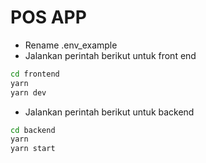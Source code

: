 # POS APP

- Rename .env_example
- Jalankan perintah berikut untuk front end

```bash
cd frontend
yarn
yarn dev
```

- Jalankan perintah berikut untuk backend

```bash
cd backend
yarn
yarn start
```

